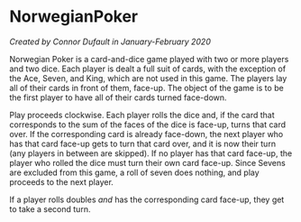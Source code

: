 # NorwegianPoker
*Created by Connor Dufault in January-February 2020*

Norwegian Poker is a card-and-dice game played with two or more players and two dice. Each player is dealt a full suit of cards, with the exception of the Ace, Seven, and King, which are not used in this game. The players lay all of their cards in front of them, face-up. The object of the game is to be the first player to have all of their cards turned face-down.

Play proceeds clockwise. Each player rolls the dice and, if the card that corresponds to the sum of the faces of the dice is face-up, turns that card over. If the corresponding card is already face-down, the next player who has that card face-up gets to turn that card over, and it is now their turn (any players in between are skipped). If no player has that card face-up, the player who rolled the dice must turn their own card face-up. Since Sevens are excluded from this game, a roll of seven does nothing, and play proceeds to the next player.

If a player rolls doubles *and* has the corresponding card face-up, they get to take a second turn.
